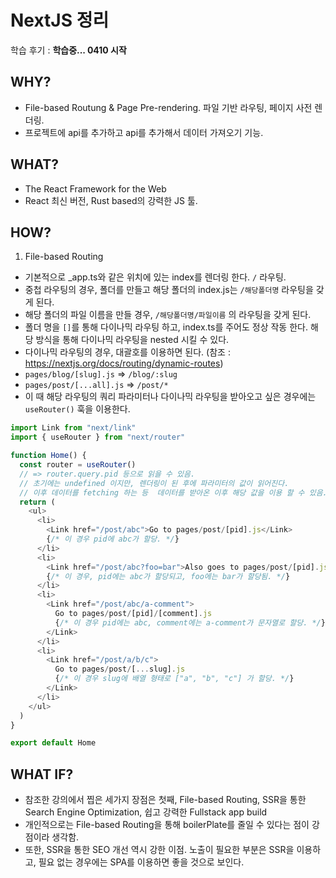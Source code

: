 # NextJS 정리

학습 후기 : **학습중... 0410 시작**

## WHY?

- File-based Routung & Page Pre-rendering. 파일 기반 라우팅, 페이지 사전 렌더링.
- 프로젝트에 api를 추가하고 api를 추가해서 데이터 가져오기 기능.

## WHAT?

- The React Framework for the Web
- React 최신 버전, Rust based의 강력한 JS 툴.

## HOW?

1. File-based Routing

- 기본적으로 \_app.ts와 같은 위치에 있는 index를 렌더링 한다. `/` 라우팅.
- 중첩 라우팅의 경우, 폴더를 만들고 해당 폴더의 index.js는 `/해당폴더명` 라우팅을 갖게 된다.
- 해당 폴더의 파일 이름을 만들 경우, `/해당폴더명/파일이름` 의 라우팅을 갖게 된다.
- 폴더 명을 `[]`를 통해 다이나믹 라우팅 하고, index.ts를 주어도 정상 작동 한다. 해당 방식을 통해 다이나믹 라우팅을 nested 시킬 수 있다.
- 다이나믹 라우팅의 경우, 대괄호를 이용하면 된다. (참조 : https://nextjs.org/docs/routing/dynamic-routes)
- `pages/blog/[slug].js` => `/blog/:slug`
- `pages/post/[...all].js` => `/post/*`
- 이 때 해당 라우팅의 쿼리 파라미터나 다이나믹 라우팅을 받아오고 싶은 경우에는 `useRouter()` 훅을 이용한다.

```js
import Link from "next/link"
import { useRouter } from "next/router"

function Home() {
  const router = useRouter()
  // => router.query.pid 등으로 읽을 수 있음.
  // 초기에는 undefined 이지만, 렌더링이 된 후에 파라미터의 값이 읽어진다.
  // 이후 데이터를 fetching 하는 등  데이터를 받아온 이후 해당 값을 이용 할 수 있음.
  return (
    <ul>
      <li>
        <Link href="/post/abc">Go to pages/post/[pid].js</Link>
        {/* 이 경우 pid에 abc가 할당. */}
      </li>
      <li>
        <Link href="/post/abc?foo=bar">Also goes to pages/post/[pid].js</Link>
        {/* 이 경우, pid에는 abc가 할당되고, foo에는 bar가 할당됨. */}
      </li>
      <li>
        <Link href="/post/abc/a-comment">
          Go to pages/post/[pid]/[comment].js
          {/* 이 경우 pid에는 abc, comment에는 a-comment가 문자열로 할당. */}
        </Link>
      </li>
      <li>
        <Link href="/post/a/b/c">
          Go to pages/post/[...slug].js
          {/* 이 경우 slug에 배열 형태로 ["a", "b", "c"] 가 할당. */}
        </Link>
      </li>
    </ul>
  )
}

export default Home
```

## WHAT IF?

- 참조한 강의에서 찝은 세가지 장점은 첫째, File-based Routing, SSR을 통한 Search Engine Optimization, 쉽고 강력한 Fullstack app build
- 개인적으로는 File-based Routing을 통해 boilerPlate를 줄일 수 있다는 점이 강점이라 생각함.
- 또한, SSR을 통한 SEO 개선 역시 강한 이점. 노출이 필요한 부분은 SSR을 이용하고, 필요 없는 경우에는 SPA를 이용하면 좋을 것으로 보인다.
